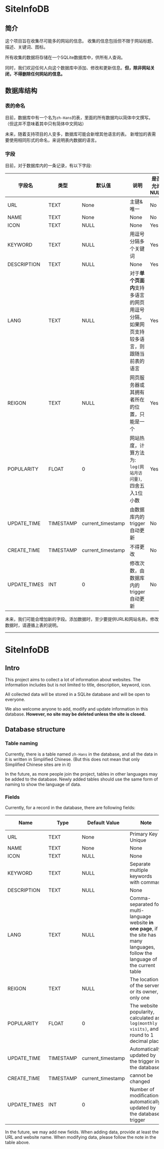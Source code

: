 # SiteInfoDB

## 简介

这个项目旨在收集尽可能多的网站的信息。
收集的信息包括但不限于网站标题、描述、关键词、图标。

所有收集的数据将存储在一个SQLite数据库中，供所有人查询。

同时，我们欢迎任何人向这个数据库中添加、修改和更新信息。**但，除非网站关闭，不得删除任何网站的信息。**

## 数据库结构

### 表的命名

目前，数据库中有一个名为`zh-Hans`的表，里面的所有数据均以简体中文撰写。（但这并不意味着其中只有简体中文网站）

未来，随着支持项目的人变多，数据库可能会新增其他语言的表。
新增加的表需要使用相同形式的命名，来说明表内数据的语言。

### 字段

目前，对于数据库内的一条记录，有以下字段:

| 字段名 | 类型 | 默认值 | 说明 | 是否允许NULL |
| --- | --- | --- | --- | --- |
| URL | TEXT | None | 主键&唯一 | No |
| NAME | TEXT | None | None | No |
| ICON | TEXT | NULL | None | Yes |
| KEYWORD | TEXT | NULL | 用逗号分隔多个关键词 | Yes |
| DESCRIPTION | TEXT | NULL | None | Yes |
| LANG | TEXT | NULL | 对于**单个页面内**支持多语言的网页用逗号分隔，如果网页支持较多语言，则跟随当前表的语言 | Yes |
| REIGON | TEXT | NULL | 网页服务器或其拥有者所在的位置，只能是一个  | Yes |
| POPULARITY | FLOAT | 0 | 网站热度，计算方法为: `log(网站月访问量)`, 四舍五入1位小数 | Yes |
| UPDATE_TIME | TIMESTAMP | current_timestamp | 由数据库内的trigger自动更新 | No |
| CREATE_TIME | TIMESTAMP | current_timestamp | 不得更改 | No |
| UPDATE_TIMES | INT | 0 | 修改次数，由数据库内的trigger自动更新 | No |

未来，我们可能会增加新的字段。添加数据时，至少要提供URL和网站名称。修改数据时，请遵循上表的说明。

---

# SiteInfoDB

## Intro

This project aims to collect a lot of information about websites.
The information includes but is not limited to title, description, keyword, icon.

All collected data will be stored in a SQLite database and will be open to everyone.

We also welcome anyone to add, modify and update information in this database.
**However, no site may be deleted unless the site is closed.**

## Database structure

### Table naming

Currently, there is a table named `zh-Hans` in the database, and all the data in it is written in Simplified Chinese. (But this does not mean that only Simplified Chinese sites are in it)

In the future, as more people join the project, tables in other languages may be added to the database.
Newly added tables should use the same form of naming to show the language of data.

### Fields

Currently, for a record in the database, there are following fields:

| Name | Type | Default Value | Note | Allow NULL |
| --- | --- | --- | --- | --- |
| URL | TEXT | None | Primary Key & Unique | No |
| NAME | TEXT | None | None | No |
| ICON | TEXT | NULL | None | Yes |
| KEYWORD | TEXT | NULL | Separate multiple keywords with commas | Yes |
| DESCRIPTION | TEXT | NULL | None | Yes |
| LANG | TEXT | NULL | Comma-separated for multi-language website **in one page**, if the site has many languages, follow the language of the current table| Yes |
| REIGON | TEXT | NULL | The location of the server or its owner, only one | YES |
| POPULARITY | FLOAT | 0 | The website popularity, calculated as `log(monthly visits)`, and round to 1 decimal place | Yes |
| UPDATE_TIME | TIMESTAMP | current_timestamp | Automatically updated by the trigger in the database | No |
| CREATE_TIME | TIMESTAMP | current_timestamp | cannot be changed | No |
| UPDATE_TIMES | INT | 0 | Number of modifications, automatically updated by the database trigger | No |

In the future, we may add new fields. When adding data, provide at least the URL and website name. When modifying data, please follow the note in the table above.
